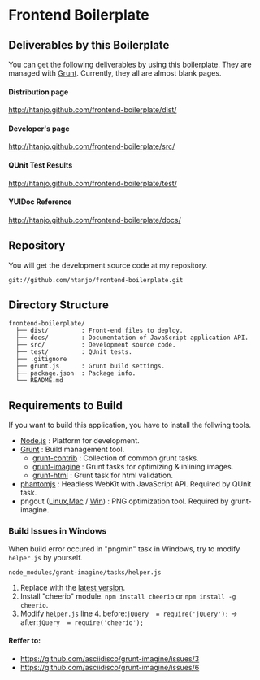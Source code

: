 Frontend Boilerplate
====================

Deliverables by this Boilerplate
--------------------------------

You can get the following deliverables by using this boilerplate. They are managed with [Grunt](http://gruntjs.com/).
Currently, they all are almost blank pages.

#### Distribution page
<http://htanjo.github.com/frontend-boilerplate/dist/>

#### Developer's page
<http://htanjo.github.com/frontend-boilerplate/src/>

#### QUnit Test Results
<http://htanjo.github.com/frontend-boilerplate/test/>

#### YUIDoc Reference
<http://htanjo.github.com/frontend-boilerplate/docs/>

Repository
----------
You will get the development source code at my repository.

    git://github.com/htanjo/frontend-boilerplate.git

Directory Structure
-------------------
    frontend-boilerplate/
      ├── dist/         : Front-end files to deploy.
      ├── docs/         : Documentation of JavaScript application API.
      ├── src/          : Development source code.
      ├── test/         : QUnit tests.
      ├── .gitignore
      ├── grunt.js      : Grunt build settings.
      ├── package.json  : Package info.
      └── README.md

Requirements to Build
---------------------
If you want to build this application, you have to install the follwing tools.

* [Node.js](http://nodejs.org/) : Platform for development.
* [Grunt](http://gruntjs.com/) : Build management tool.
    * [grunt-contrib](https://github.com/gruntjs/grunt-contrib) : Collection of common grunt tasks.
    * [grunt-imagine](https://github.com/asciidisco/grunt-imagine) : Grunt tasks for optimizing & inlining images.
    * [grunt-html](https://github.com/jzaefferer/grunt-html) : Grunt task for html validation.
* [phantomjs](http://phantomjs.org/) : Headless WebKit with JavaScript API. Required by QUnit task.
* pngout ([Linux,Mac](http://www.jonof.id.au/kenutils) / [Win](http://advsys.net/ken/utils.htm)) : PNG optimization tool. Required by grunt-imagine.

### Build Issues in Windows
When build error occured in "pngmin" task in Windows, try to modify `helper.js` by yourself.

    node_modules/grant-imagine/tasks/helper.js

1. Replace with the [latest version](https://github.com/asciidisco/grunt-imagine/blob/master/tasks/helper.js).
2. Install "cheerio" module. `npm install cheerio` or `npm install -g cheerio`.
3. Modify `helper.js` line 4. before:`jQuery  = require('jQuery');` -> after:`jQuery  = require('cheerio');`

#### Reffer to:
* <https://github.com/asciidisco/grunt-imagine/issues/3>
* <https://github.com/asciidisco/grunt-imagine/issues/6>